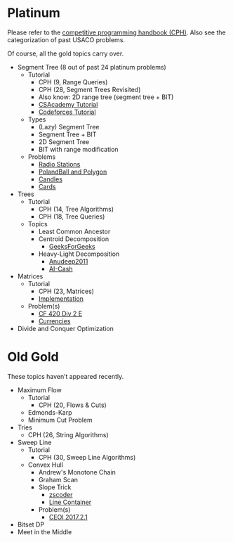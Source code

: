 # Platinum

Please refer to the [competitive programming handbook (CPH)](https://cses.fi/book.pdf). Also see the categorization of past USACO problems.

Of course, all the gold topics carry over. 

  * Segment Tree (8 out of past 24 platinum problems)
    * Tutorial
      * CPH (9, Range Queries)
      * CPH (28, Segment Trees Revisited)  
      * Also know: 2D range tree (segment tree + BIT)
      * [CSAcademy Tutorial](https://csacademy.com/lesson/segment_trees/)
      * [Codeforces Tutorial](http://codeforces.com/blog/entry/18051)
    * Types
      * (Lazy) Segment Tree
      * Segment Tree + BIT
      * 2D Segment Tree
      * BIT with range modification
    * Problems
      * [Radio Stations](http://codeforces.com/problemset/problem/762/E)
      * [PolandBall and Polygon](http://codeforces.com/problemset/problem/755/D)
      * [Candles](https://csacademy.com/contest/round-41/task/candles/)
      * [Cards](https://szkopul.edu.pl/problemset/problem/qpsk3ygf8MU7D_1Es0oc_xd8/site/?key=statement)
  * Trees
    * Tutorial
      * CPH (14, Tree Algorithms)
      * CPH (18, Tree Queries)
    * Topics
      * Least Common Ancestor
      * Centroid Decomposition
        * [GeeksForGeeks](http://www.geeksforgeeks.org/centroid-decomposition-of-tree/)
      * Heavy-Light Decomposition
        * [Anudeep2011](https://blog.anudeep2011.com/heavy-light-decomposition/)
        * [AI-Cash](http://codeforces.com/blog/entry/22072)
  * Matrices
    * Tutorial
      * CPH (23, Matrices)
      * [Implementation](https://github.com/kth-competitive-programming/kactl/blob/master/content/data-structures/Matrix.h)
    * Problem(s)
      * [CF 420 Div 2 E](http://codeforces.com/contest/821/problem/E)
      * [Currencies](https://www.hackerrank.com/contests/gs-codesprint/challenges/currencies)
  * Divide and Conquer Optimization

# Old Gold

These topics haven’t appeared recently.

  * Maximum Flow
    * Tutorial
      * CPH (20, Flows & Cuts)
    * Edmonds-Karp
    * Minimum Cut Problem
  * Tries
    * CPH (26, String Algorithms)
  * Sweep Line
    * Tutorial
      * CPH (30, Sweep Line Algorithms)
    * Convex Hull
      * Andrew's Monotone Chain
      * Graham Scan
      * Slope Trick
        * [zscoder](http://codeforces.com/blog/entry/47821)
        * [Line Container](https://github.com/kth-competitive-programming/kactl/blob/master/content/data-structures/LineContainer.h)
      * Problem(s)
        * [CEOI 2017.2.1](https://csacademy.com/contest/archive/task/building-bridges/)
  * Bitset DP
  * Meet in the Middle
